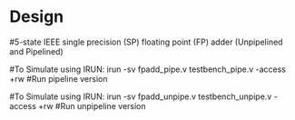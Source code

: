 # Design
#5-state IEEE single precision (SP) floating point (FP) adder (Unpipelined and Pipelined)

#To Simulate using IRUN:
irun -sv fpadd_pipe.v testbench_pipe.v -access +rw  #Run pipeline version


#To Simulate using IRUN:
irun -sv fpadd_unpipe.v testbench_unpipe.v -access +rw  #Run unpipeline version
